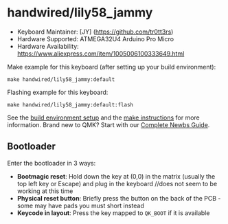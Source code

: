 # handwired/lily58_jammy

* Keyboard Maintainer: [JY] (https://github.com/tr0tt3rs)
* Hardware Supported: ATMEGA32U4 Arduino Pro Micro
* Hardware Availability: https://www.aliexpress.com/item/1005006100333649.html

Make example for this keyboard (after setting up your build environment):

    make handwired/lily58_jammy:default

Flashing example for this keyboard:

    make handwired/lily58_jammy:default:flash

See the [build environment setup](https://docs.qmk.fm/#/getting_started_build_tools) and the [make instructions](https://docs.qmk.fm/#/getting_started_make_guide) for more information. Brand new to QMK? Start with our [Complete Newbs Guide](https://docs.qmk.fm/#/newbs).

## Bootloader

Enter the bootloader in 3 ways:

* **Bootmagic reset**: Hold down the key at (0,0) in the matrix (usually the top left key or Escape) and plug in the keyboard //does not seem to be working at this time
* **Physical reset button**: Briefly press the button on the back of the PCB - some may have pads you must short instead
* **Keycode in layout**: Press the key mapped to `QK_BOOT` if it is available
